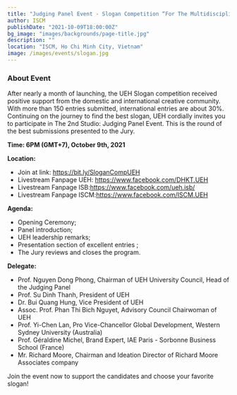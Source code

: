 ```yaml
---
title: "Judging Panel Event - Slogan Competition “For The Multidisciplinary and Sustainable UEH University"
author: ISCM
publishDate: "2021-10-09T18:00:00Z"
bg_image: "images/backgrounds/page-title.jpg"
description: ""
location: "ISCM, Ho Chi Minh City, Vietnam"
image: /images/events/slogan.jpg
---
```


### About Event
<!--StartFragment-->

After nearly a month of launching, the UEH Slogan competition received positive support from the domestic and international creative community. With more than 150 entries submitted, international entries are about 30%. Continuing on the journey to find the best slogan, UEH cordially invites you to participate in The 2nd Studio: Judging Panel Event. This is the round of the best submissions presented to the Jury.

**Time: 6PM (GMT+7), October 9th, 2021**

**Location:**
- Join at link: https://bit.ly/SloganCompUEH
- Livestream Fanpage UEH: https://www.facebook.com/DHKT.UEH
- Livestream Fanpage ISB:https://www.facebook.com/ueh.isb/
- Livestream Fanpage ISCM:https://www.facebook.com/ISCM.UEH

**Agenda:**
- Opening Ceremony;
- Panel introduction;
- UEH leadership remarks;
- Presentation section of excellent entries ;
- The Jury reviews and closes the program.

**Delegate:**
- Prof. Nguyen Dong Phong, Chairman of UEH University Council, Head of the Judging Panel
- Prof. Su Dinh Thanh, President of UEH
- Dr. Bui Quang Hung, Vice President of UEH
- Assoc. Prof. Phan Thi Bich Nguyet, Advisory Council Chairwoman of UEH
- Prof. Yi-Chen Lan, Pro Vice-Chancellor Global Development, Western Sydney University (Australia)
- Prof. Géraldine Michel, Brand Expert, IAE Paris - Sorbonne Business School (France)
- Mr. Richard Moore, Chairman and Ideation Director of Richard Moore Associates company

Join the event now to support the candidates and choose your favorite slogan!

<!--EndFragment-->
